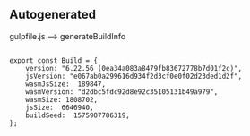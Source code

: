 



Autogenerated
-------------








gulpfile.js --> generateBuildInfo


  

```

export const Build = {
    version: "6.22.56 (0ea34a083a8479fb83672778b7d01f2c)",
    jsVersion: "e067ab0a299616d934f2d3cf0e0f02d23ded1d2f",
    wasmJsSize:  189847,
    wasmVersion: "d2dbc5fdc92d8e92c35105131b49a979",
    wasmSize: 1808702,
    jsSize:  6646940,
    buildSeed:  1575907786319,
};


```




